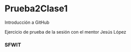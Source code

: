 # Prueba2Clase1
Introducción a GitHub

Ejercicio de prueba de la sesión con el mentor Jesús López
### SFWIT ###
